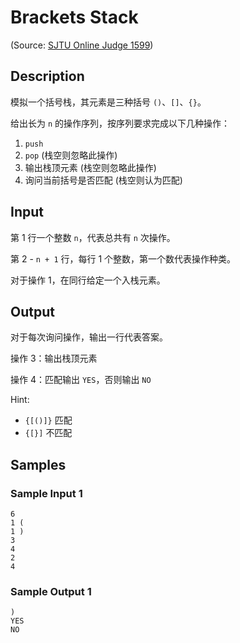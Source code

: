 # Brackets Stack

(Source: [SJTU Online Judge 1599](https://acm.sjtu.edu.cn/OnlineJudge/problem/1599))

## Description
模拟一个括号栈，其元素是三种括号 `()`、`[]`、`{}`。

给出长为 `n` 的操作序列，按序列要求完成以下几种操作：

1. `push`
2. `pop` (栈空则忽略此操作)
3. 输出栈顶元素 (栈空则忽略此操作)
4. 询问当前括号是否匹配 (栈空则认为匹配)

## Input
第 1 行一个整数 `n`，代表总共有 `n` 次操作。

第 2 - `n + 1` 行，每行 1 个整数，第一个数代表操作种类。

对于操作 1，在同行给定一个入栈元素。

## Output
对于每次询问操作，输出一行代表答案。

操作 3：输出栈顶元素

操作 4：匹配输出 `YES`，否则输出 `NO`

Hint:
* `{[()]}` 匹配
* `{[}]` 不匹配

## Samples
### Sample Input 1
```
6
1 (
1 )
3
4
2
4
```

### Sample Output 1
```
)
YES
NO
```